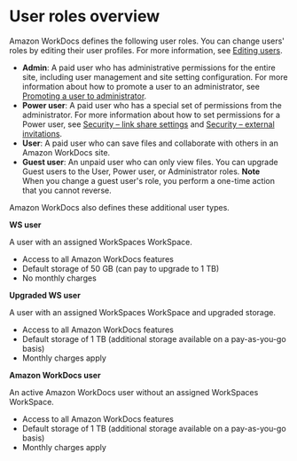# User roles overview<a name="users_ovw"></a>

Amazon WorkDocs defines the following user roles\. You can change users' roles by editing their user profiles\. For more information, see [Editing users](edit_user.md)\.
+ **Admin**: A paid user who has administrative permissions for the entire site, including user management and site setting configuration\. For more information about how to promote a user to an administrator, see [Promoting a user to administrator](manage_set_admin.md)\.
+ **Power user**: A paid user who has a special set of permissions from the administrator\. For more information about how to set permissions for a Power user, see [Security – link share settings](manage-sites.md#external_share_settings) and [Security – external invitations](manage-sites.md#ext-invite-settings)\.
+ **User**: A paid user who can save files and collaborate with others in an Amazon WorkDocs site\.
+ **Guest user**: An unpaid user who can only view files\. You can upgrade Guest users to the User, Power user, or Administrator roles\.
**Note**  
When you change a guest user's role, you perform a one\-time action that you cannot reverse\.

Amazon WorkDocs also defines these additional user types\.

**WS user**

A user with an assigned WorkSpaces WorkSpace\.
+ Access to all Amazon WorkDocs features
+ Default storage of 50 GB \(can pay to upgrade to 1 TB\)
+ No monthly charges

**Upgraded WS user**

A user with an assigned WorkSpaces WorkSpace and upgraded storage\.
+ Access to all Amazon WorkDocs features
+ Default storage of 1 TB \(additional storage available on a pay\-as\-you\-go basis\)
+ Monthly charges apply

**Amazon WorkDocs user**

An active Amazon WorkDocs user without an assigned WorkSpaces WorkSpace\.
+ Access to all Amazon WorkDocs features
+ Default storage of 1 TB \(additional storage available on a pay\-as\-you\-go basis\)
+ Monthly charges apply